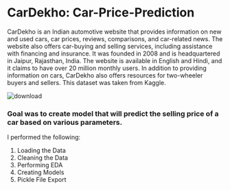 # CarDekho: Car-Price-Prediction
CarDekho is an Indian automotive website that provides information on new and used cars, car prices, reviews, comparisons, and car-related news. The website also offers car-buying and selling services, including assistance with financing and insurance. It was founded in 2008 and is headquartered in Jaipur, Rajasthan, India. The website is available in English and Hindi, and it claims to have over 20 million monthly users. In addition to providing information on cars, CarDekho also offers resources for two-wheeler buyers and sellers. This dataset was taken from Kaggle.

![download](https://user-images.githubusercontent.com/105503399/208547565-f879aabe-3d3e-4fad-9123-137346b1de8e.png)

### Goal was to create model that will predict the selling price of a car based on various parameters.
I performed the following:
1) Loading the Data
2) Cleaning the Data
3) Performing EDA
4) Creating Models
5) Pickle File Export
